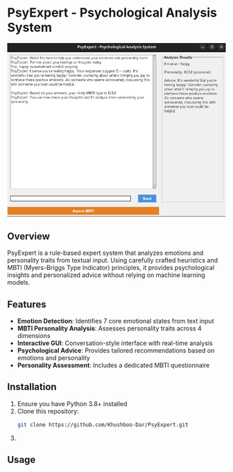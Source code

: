 # PsyExpert - Psychological Analysis System

![PsyExpert Screenshot](screenshot.png)
## Overview
PsyExpert is a rule-based expert system that analyzes emotions and personality traits from textual input. Using carefully crafted heuristics and MBTI (Myers-Briggs Type Indicator) principles, it provides psychological insights and personalized advice without relying on machine learning models.

## Features

- **Emotion Detection**: Identifies 7 core emotional states from text input
- **MBTI Personality Analysis**: Assesses personality traits across 4 dimensions
- **Interactive GUI**: Conversation-style interface with real-time analysis
- **Psychological Advice**: Provides tailored recommendations based on emotions and personality
- **Personality Assessment**: Includes a dedicated MBTI questionnaire

## Installation

1. Ensure you have Python 3.8+ installed
2. Clone this repository:
   ```bash
   git clone https://github.com/Khushboo-Dar/PsyExpert.git

3. ```pip install tkinter

## Usage   
```python main.py